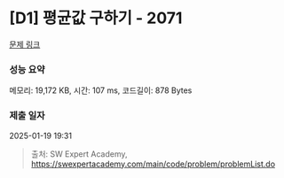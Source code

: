 # [D1] 평균값 구하기 - 2071 

[문제 링크](https://swexpertacademy.com/main/code/problem/problemDetail.do?contestProbId=AV5QRnJqA5cDFAUq) 

### 성능 요약

메모리: 19,172 KB, 시간: 107 ms, 코드길이: 878 Bytes

### 제출 일자

2025-01-19 19:31



> 출처: SW Expert Academy, https://swexpertacademy.com/main/code/problem/problemList.do
